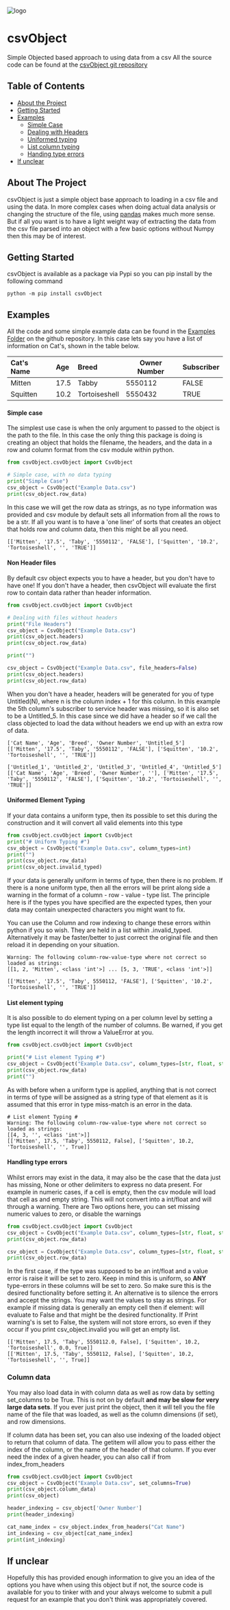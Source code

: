 ![logo](logoDocs.png)

# csvObject

Simple Objected based approach to using data from a csv
All the source code can be found at the [csvObject git repository](https://github.com/sbaker-dev/csvObject)

<!--Table OF CONTENTS -->

## Table of Contents

* [About the Project](#about-the-project)
* [Getting Started](#getting-started)
* [Examples](#examples)
  * [Simple Case](#simple-case)
  * [Dealing with Headers](#non-header-files)
  * [Uniformed typing](#uniformed-element-typing)
  * [List column typing](#list-element-typing)
  * [Handing type errors](#handling-type-errors)
* [If unclear](#) 
 

<!--ABOUT THE PROJECT -->

## About The Project

csvObject is just a simple object base approach to loading in a csv file and using the data. In more complex cases when
doing actual data analysis or changing the structure of the file, using [pandas](https://github.com/pandas-dev/pandas)
makes much more sense. But if all you want is to have a light weight way of extracting the data from the csv file parsed
into an object with a few basic options without Numpy then this may be of interest.

<!-- GETTING STARTED --> 
   
## Getting Started 

csvObject is available as a package via Pypi so you can pip install by the following command

```
python -m pip install csvObject
```

<!-- EXAMPLES -->

## Examples

All the code and some simple example data can be found in the [Examples Folder](
https://github.com/sbaker-dev/csvObject/tree/master/Examples) on the github repository. In this case lets say you have a
list of information on Cat's, shown in the table below.

| Cat's Name | Age   | Breed            | Owner Number  | Subscriber    |
|:-----------|:----- |:-----------------|---------------|---------------|
| Mitten     | 17.5  | Tabby            | 5550112       | FALSE         |
| Squitten   | 10.2  | Tortoiseshell    | 5550432       | TRUE          |

#### Simple case

The simplest use case is when the only argument to passed to the object is the path to the file. In this case the only
thing this package is doing is creating an object that holds the filename, the headers, and the data in a row and column
format from the csv module within python.

```python
from csvObject.csvObject import CsvObject

# Simple case, with no data typing
print("Simple Case")
csv_object = CsvObject("Example Data.csv")
print(csv_object.row_data)
```

In this case we will get the row data as strings, as no type information was provided and csv module by default sets all
information from all the rows to be a str. If all you want is to have a 'one liner' of sorts that creates an object that
holds row and column data, then this might be all you need. 

```
[['Mitten', '17.5', 'Taby', '5550112', 'FALSE'], ['Squitten', '10.2', 'Tortoiseshell', '', 'TRUE']]
```

#### Non Header files

By default csv object expects you to have a header, but you don't have to have one! If you don't have a header, then 
csvObject will evaluate the first row to contain data rather than header information.

```python
from csvObject.csvObject import CsvObject

# Dealing with files without headers
print("File Headers")
csv_object = CsvObject("Example Data.csv")
print(csv_object.headers)
print(csv_object.row_data)

print("")

csv_object = CsvObject("Example Data.csv", file_headers=False)
print(csv_object.headers)
print(csv_object.row_data)
```
When you don't have a header, headers will be generated for you of type Untitled(N), where n is the column index + 1 
for this column. In this example the 5th column's subscriber to service header was missing, so it is also set to be a
Untitled_5. In this case since we did have a header so if we call the class objected to load the data without headers we
end up with an extra row of data.

```
['Cat Name', 'Age', 'Breed', 'Owner Number', 'Untitled_5']
[['Mitten', '17.5', 'Taby', '5550112', 'FALSE'], ['Squitten', '10.2', 'Tortoiseshell', '', 'TRUE']]

['Untitled_1', 'Untitled_2', 'Untitled_3', 'Untitled_4', 'Untitled_5']
[['Cat Name', 'Age', 'Breed', 'Owner Number', ''], ['Mitten', '17.5', 'Taby', '5550112', 'FALSE'], ['Squitten', '10.2', 'Tortoiseshell', '', 'TRUE']]
```

#### Uniformed Element Typing

If your data contains a uniform type, then its possible to set this during the construction and it will convert all
valid elements into this type

```python
from csvObject.csvObject import CsvObject
print("# Uniform Typing #")
csv_object = CsvObject("Example Data.csv", column_types=int)
print("")
print(csv_object.row_data)
print(csv_object.invalid_typed)
```

If your data is generally uniform in terms of type, then there is no problem. If there is a none uniform type, then all
the errors will be print along side a warning in the format of a column - row - value - type list. The principle here
is if the types you have specified are the expected types, then your data may contain unexpected characters you might 
want to fix. 

You can use the Column and row indexing to change these errors within python if you so wish. They are held in a list 
within .invalid_typed. Alternatively it may be faster/better to just correct the original file and then reload it in 
depending on your situation.

```
Warning: The following column-row-value-type where not correct so loaded as strings:
[[1, 2, 'Mitten', <class 'int'>] ... [5, 3, 'TRUE', <class 'int'>]]

[['Mitten', '17.5', 'Taby', 5550112, 'FALSE'], ['Squitten', '10.2', 'Tortoiseshell', '', 'TRUE']]
```

#### List element typing

It is also possible to do element typing on a per column level by setting a type list equal to the length of the number
of columns. Be warned, if you get the length incorrect it will throw a ValueError at you.

```python
from csvObject.csvObject import CsvObject

print("# List element Typing #")
csv_object = CsvObject("Example Data.csv", column_types=[str, float, str, int, bool])
print(csv_object.row_data)
print("")

```
As with before when a uniform type is applied, anything that is not correct in terms of type will be assigned as a 
string type of that element as it is assumed that this error in type miss-match is an error in the data.

```
# List element Typing #
Warning: The following column-row-value-type where not correct so loaded as strings:
[[4, 3, '', <class 'int'>]]
[['Mitten', 17.5, 'Taby', 5550112, False], ['Squitten', 10.2, 'Tortoiseshell', '', True]]
```

#### Handling type errors

Whilst errors may exist in the data, it may also be the case that the data just has missing, None or other delimiters 
to express no data present. For example in numeric cases, if a cell is empty, then the csv module will load that cell 
as and empty string. This will not convert into a int/float and will through a warning. There are Two options here, you
can set missing numeric values to zero, or disable the warnings

```python
from csvObject.csvObject import CsvObject
csv_object = CsvObject("Example Data.csv", column_types=[str, float, str, float, bool], missing_to_zero=True)
print(csv_object.row_data)

csv_object = CsvObject("Example Data.csv", column_types=[str, float, str, int, bool], print_warnings=False)
print(csv_object.row_data)
```

In the first case, if the type was supposed to be an int/float and a value error is raise it will be set to zero. Keep
in mind this is uniform, so **ANY** type-errors in these columns will be set to zero. So make sure this is the desired
functionality before setting it. An alternative is to silence the errors and accept the strings. You may want the values
to stay as strings. For example if missing data is generally an empty cell then if element: will evaluate to False and
that might be the desired functionality. If Print warning's is set to False, the system will not store errors, so even
if they occur if you print csv_object.invalid you will get an empty list.

```
[['Mitten', 17.5, 'Taby', 5550112.0, False], ['Squitten', 10.2, 'Tortoiseshell', 0.0, True]]
[['Mitten', 17.5, 'Taby', 5550112, False], ['Squitten', 10.2, 'Tortoiseshell', '', True]]
```

### Column data

You may also load data in with column data as well as row data by setting set_columns to be True. This is not on by 
default **and may be slow for very large data sets**. If you ever just print the object, then it will tell you the file
name of the file that was loaded, as well as the column dimensions (if set), and row dimensions. 

If column data has been set, you can also use indexing of the loaded object to return that column of data. The getitem 
will allow you to pass either the index of the column, or the name of the header of that column. If you ever need the 
index of a given header, you can also call if from index_from_headers

```python
from csvObject.csvObject import CsvObject
csv_object = CsvObject("Example Data.csv", set_columns=True)
print(csv_object.column_data)
print(csv_object)

header_indexing = csv_object['Owner Number']
print(header_indexing)

cat_name_index = csv_object.index_from_headers("Cat Name")
int_indexing = csv_object[cat_name_index]
print(int_indexing)
```


<!-- IF UNCLEAR -->
## If unclear

Hopefully this has provided enough information to give you an idea of the options you have when using this object but 
if not, the source code is available for you to tinker with and your always welcome to submit a pull request for an 
example that you don't think was appropriately covered. 


<!-- MARKDOWN LINKS & IMAGES -->
<!-- https://www.markdownguide.org/basic-syntax/#reference-style-links -->
[logo]: ../images/logo.png